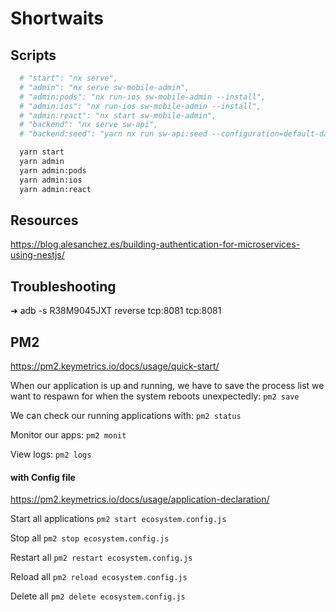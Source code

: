 # Shortwaits

## Scripts

```bash
  # "start": "nx serve",
  # "admin": "nx serve sw-mobile-admin",
  # "admin:pods": "nx run-ios sw-mobile-admin --install",
  # "admin:ios": "nx run-ios sw-mobile-admin --install",
  # "admin:react": "nx start sw-mobile-admin",
  # "backend": "nx serve sw-api",
  # "backend:seed": "yarn nx run sw-api:seed --configuration=default-data",

  yarn start
  yarn admin
  yarn admin:pods
  yarn admin:ios
  yarn admin:react
```

## Resources

https://blog.alesanchez.es/building-authentication-for-microservices-using-nestjs/

## Troubleshooting

➜ adb -s R38M9045JXT reverse tcp:8081 tcp:8081

## PM2

https://pm2.keymetrics.io/docs/usage/quick-start/

When our application is up and running, we have to save the process list we want to respawn for when the system reboots unexpectedly:
`pm2 save`

We can check our running applications with:
`pm2 status`

Monitor our apps:
`pm2 monit`

View logs:
`pm2 logs`

#### with Config file

https://pm2.keymetrics.io/docs/usage/application-declaration/

Start all applications
`pm2 start ecosystem.config.js`

Stop all
`pm2 stop ecosystem.config.js`

Restart all
`pm2 restart ecosystem.config.js`

Reload all
`pm2 reload ecosystem.config.js`

Delete all
`pm2 delete ecosystem.config.js`
